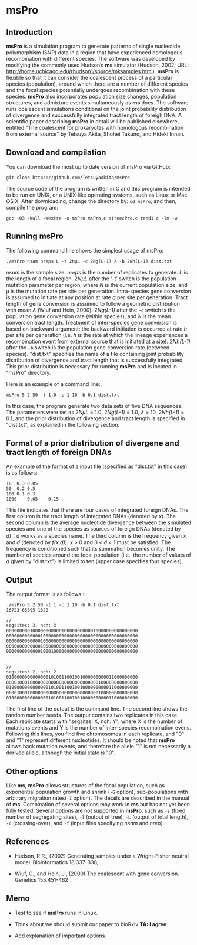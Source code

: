 <!--
ctrl + shift + M: show preview
-->
# msPro

## Introduction
**msPro** is a simulation program to generate patterns of single nucleotide polymorphism (SNP) data in a region that have experienced homologous recombination with different species. The software was developed by modifying the commonly used Hudson’s **ms** simulator (Hudson, 2002; URL: http://home.uchicago.edu/rhudson1/source/mksamples.html). **msPro** is flexible so that it can consider the coalescent process of a particular species (population), around which there are a number of different species and the focal species potentially undergoes recombination with these species. **msPro** also incorporates population size changes, population structures, and admixture events simultaneously as **ms** does. The software runs coalescent simulations conditional on the joint probability distribution of divergence and successfully integrated tract length of foreigh DNA. A scientific paper describing **msPro** in detail will be published elsewhere, entitled "The coalescent for prokaryotes with homologous recombination from external source" by Tetsuya Akita, Shohei Takuno, and Hideki Innan.

## Download and compilation
You can download the most up to date version of msPro via GitHub:
```
git clone https://github.com/TetsuyaAkita/msPro
```

The source code of the program is written in C and this program is intended to be run on UNIX, or a UNIX-like operating systems, such as Linux or Mac OS X. After downloading, change the directory by: `cd msPro`; and then, compile the program:
```
gcc -O3 -Wall -Wextra -o msPro msPro.c streecPro.c rand1.c -lm -w
```

## Running msPro
The following command line shows the simplest usage of msPro:
```
./msPro nsam nreps L -t 2NμL -c 2Ng(L-1) λ -b 2Nh(L-1) dist.txt
```
*nsam* is the sample size. *nreps* is the number of replicates to generate. *L* is the length of a focal region. 2*NμL* after the ‘-t’ switch is the population mutation parameter per region, where *N* is the current population size, and μ is the mutation rate per site per generation. Intra-species gene conversion is assumed to initiate at any position at rate *g* per site per generation. Tract length of gene conversion is assumed to follow a geometric distribution with mean *λ* (Wiuf and Hein, 2000). 2*Ng(L-1)* after the `-c` switch is the population gene conversion rate (within species), and λ is the mean conversion tract length. Treatment of inter-species gene conversion is based on backward argument: the backward initiation is occurred at rate *h* per site per generation (i.e. *h* is the rate at which the lineage experiences a recombination event from external source that is initiated at a site). 2*Nh(L-1)* after the `-b` switch is the population gene conversion rate (between species). "dist.txt" specifies the name of a file containing joint probability distribution of divergence and tract length that is successfully integrated. This prior distribution is necessary for running **msPro** and is located in "msPro" directory.

Here is an example of a command line:
```
msPro 5 2 50 -t 1.0 -c 1 10 -b 0.1 dist.txt
```
In this case, the program generate two data sets of five DNA sequences. The parameters were set as 2*NμL* = 1.0, 2*Ng(L-1)* = 1.0, *λ* = 10, 2*Nh(L-1)* = 0.1, and the prior distribution of divergence and tract length is specified in "dist.txt", as explained in the following section.

## Format of a prior distribution of divergene and tract length of foreign DNAs
An example of the format of a input file (specified as "dist.txt" in this case) is as follows:
```
10	0.3	0.05
50	0.2	0.5
100	0.1	0.3
1000	0.05	0.15
```

This file indicates that there are four cases of integrated foreign DNAs. The first column is the tract length of integrated DNAs (denoted by *x*). The second column is the average nucleotide divergence between the simulated species and one of the species as sources of foreign DNAs (denoted by *d*)；*d* works as a species name. The third column is the frequency given *x* and *d* (denoted by *f(x,d)*). *x* > 0 and 0 < *d* < 1 must be satisfied. The frequency is conditioned such that its summation becomes unity. The number of species around the focal population (i.e., the number of values of *d* given by "dist.txt") is limited to ten (upper case specifies four species).  

## Output

The output format is as follows :

```
./msPro 5 2 50 -t 1 -c 1 10 -b 0.1 dist.txt
16723 65395 1320

//
segsites: 3, nch: 3
00000000010000000000010000000000010000000000000000
00000000000001000000000000000000000000000000000000
00000000000001000000000000000000000000000000000000
00000000000001000000000000000000000000000000000000
00000000000001000100000000000000000000000000000000


//
segsites: 2, nch: 2
01000000000000001010011001001000000000011000000000
00001000100000000000000000000000000100000000000000
01000000000000001010011001001000000000011000000000
00001000100000000000000000000000000100000000000000
01000000000000001010011001001000000000011000000000
```
The first line of the output is the command line.
The second line shows the random number seeds.
The output contains two replicates in this case.
Each replicate starts with "segsites: X, nch: Y", where X is the number of mutations events and Y is the number of inter-species recombination evens. Following this lines, you find five chromosomes in each replicate, and "0" and "1" represent different nucleotides. It should be noted that **msPro** allows back mutation events, and therefore the allele "1" is not necessarily a derived allele, although the initial state is "0".

## Other options
Like **ms**, **msPro** allows structures of the focal population, such as exponential population growth and shrink (`-G` option), sub-populations with arbitrary migration rates(`-I` option). The details are described in the manual of **ms**. Combination of several options may work in **ms** but has not yet been fully tested. Several options are not supported in **msPro**, such as `-s` (fixed number of segregating sites), `-T` (output of tree), `-L` (output of total length), `-r` (crossing-over), and `-f` (input files specifying *nsam* and *nrep*).

## References
- Hudson, R R., (2002) Generating samples under a Wright-Fisher neutral model. Bioinformatics 18:337-338,

- Wiuf, C., and Hein, J., (2000) The coalescent with gene conversion. Genetics 155:451-462

## Memo
- Test to see if **msPro** runs in Linux.

- Think about we should submit our paper to bioRxiv **TA: I agree**

- Add explanation of important options.  
